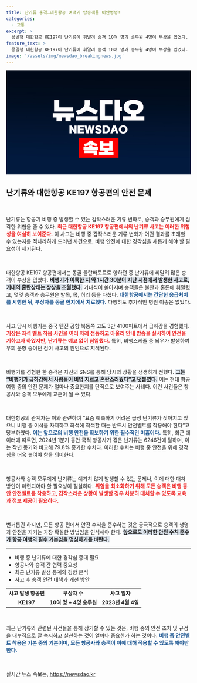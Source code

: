 ```yaml
---
title: 난기류 충격…대한항공 여객기 탑승객들 어안벙벙!
categories:
  - 교통
excerpt: >
  몽골행 대한항공 KE197이 난기류에 휘말려 승객 10여 명과 승무원 4명이 부상을 입었다. 이륙 1시간 30분 후 급하강 사고가 발생, 기내는 혼란에 빠졌다. 최근 급성 난기류 증가에 대한 경고가 필요하다!
feature_text: >
  몽골행 대한항공 KE197이 난기류에 휘말려 승객 10여 명과 승무원 4명이 부상을 입었다. 이륙 1시간 30분 후 급하강 사고가 발생, 기내는 혼란에 빠졌다. 최근 급성 난기류 증가에 대한 경고가 필요하다!
image: '/assets/img/newsdao_breakingnews.jpg'
---
```


<p><img src="/assets/img/newsdao_breakingnews.jpg" alt="ontimetimes 속보" /></p>

<h2 data-ke-size="size26">난기류와 대한항공 KE197 항공편의 안전 문제</h2>

<p data-ke-size="size16">&nbsp;</p>

<p>난기류는 항공기 비행 중 발생할 수 있는 갑작스러운 기류 변화로, 승객과 승무원에게 심각한 위협을 줄 수 있다. <b><span style="color: #ee2323;">최근 대한항공 KE197 항공편에서의 난기류 사고는 이러한 위험성을 여실히 보여준다.</span></b> 이 사고는 비행 중 갑작스러운 기류 변화가 어떤 결과를 초래할 수 있는지를 적나라하게 드러낸 사건으로, 비행 안전에 대한 경각심을 새롭게 해야 할 필요성이 제기된다.</p>

<p data-ke-size="size16">&nbsp;</p>

<p>대한항공 KE197 항공편에서는 몽골 울란바토르로 향하던 중 난기류에 휘말려 많은 승객이 부상을 입었다. <b><span style="background-color: #21538527;">비행기가 이륙한 지 약 1시간 30분이 지난 시점에서 발생한 사고로, 기내의 혼란상태는 상상을 초월했다.</span></b> 기내식이 쏟아지며 승객들은 불안과 혼돈에 휘말렸고, 몇몇 승객과 승무원은 발목, 목, 허리 등을 다쳤다. <b><span style="color: #1a5490;">대한항공에서는 간단한 응급처치를 시행한 뒤, 부상자를 몽골 현지에서 치료했다.</span></b> 다행히도 추가적인 병원 이송은 없었다.</p>

<p data-ke-size="size16">&nbsp;</p>

<p>사고 당시 비행기는 중국 톈진 공항 북동쪽 고도 3만 4100피트에서 급하강을 경험했다. <b><span style="color: #ee2323;">기장은 좌석 벨트 착용 사인을 여러 차례 점등하고 아울러 안내 방송을 실시하여 안전을 기하고자 하였지만, 난기류는 예고 없이 침입했다.</span></b> 특히, 비행스케줄 중 뇌우가 발생하여 우회 운항 중이던 점이 사고의 원인으로 지적된다.</p>

<p data-ke-size="size16">&nbsp;</p>

<p>비행기를 경험한 한 승객은 자신의 SNS를 통해 당시의 상황을 생생하게 전했다. <b><span style="background-color: #21538527;">그는 “비행기가 급하강해서 사람들이 비명 지르고 혼란스러웠다”고 덧붙였다.</span></b> 이는 현대 항공 여행 중의 안전 문제가 얼마나 중요한지를 단적으로 보여주는 사례다. 이런 사건들은 항공사와 승객 모두에게 교훈이 될 수 있다.</p>

<p data-ke-size="size16">&nbsp;</p>

<p>대한항공의 관계자는 이와 관련하여 “요즘 예측하기 어려운 급성 난기류가 잦아지고 있으니 비행 중 이석을 자제하고 좌석에 착석할 때는 반드시 안전벨트를 착용해야 한다”고 당부하였다. <b><span style="color: #1a5490;">이는 앞으로의 비행 안전을 확보하기 위한 필수적인 미흡이다.</span></b> 특히, 최근 데이터에 따르면, 2024년 1분기 동안 국적 항공사가 겪은 난기류는 6246건에 달하며, 이는 작년 동기와 비교해 79.8% 증가한 수치다. 이러한 수치는 비행 중 안전을 위해 경각심을 더욱 높여야 함을 의미한다.</p>

<p data-ke-size="size16">&nbsp;</p>

<p>항공사와 승객 모두에게 난기류는 예기치 않게 발생할 수 있는 문제나, 이에 대한 대처 방안이 마련되어야 할 필요성이 절실하다. <b><span style="color: #ee2323;">위험을 최소화하기 위해 모든 승객은 비행 동안 안전벨트를 착용하고, 갑작스러운 상황이 발생할 경우 차분히 대처할 수 있도록 교육과 정보 제공이 필요하다.</span></b> </p>

<p data-ke-size="size16">&nbsp;</p>

<p>번거롭긴 하지만, 모든 항공 편에서 안전 수칙을 준수하는 것은 궁극적으로 승객의 생명과 안전을 지키는 가장 확실한 방법임을 인식해야 한다. <b><span style="background-color: #21538527;">앞으로도 이러한 안전 수칙 준수가 항공 여행의 필수 기본임을 명심하기를 바란다.</span></b></p>

<hr>

<ul>
  <li>비행 중 난기류에 대한 경각심 증대 필요</li>
  <li>항공사와 승객 간 협력 중요성</li>
  <li>최근 난기류 발생 통계와 경향 분석</li>
  <li>사고 후 승객 안전 대책과 개선 방안</li>
</ul>

<table>
  <tr>
    <td style="text-align: center; height: 17px;"><b>사고 발생 항공편</b></td>
    <td style="text-align: center; height: 17px;"><b>부상자 수</b></td>
    <td style="text-align: center; height: 17px;"><b>사고 일자</b></td>
  </tr>
  <tr>
    <td style="text-align: center; height: 17px;"><b>KE197</b></td>
    <td style="text-align: center; height: 17px;"><b>10여 명 + 4명 승무원</b></td>
    <td style="text-align: center; height: 17px;"><b>2023년 4월 4일</b></td>
  </tr>
</table>

<p data-ke-size="size16">&nbsp;</p> 

<p>최근 난기류와 관련된 사건들을 통해 상기할 수 있는 것은, 비행 중의 안전 조치 및 규정을 내부적으로 잘 숙지하고 실천하는 것이 얼마나 중요한가 하는 것이다. <b><span style="color: #1a5490;">비행 중 안전벨트 착용은 기본 중의 기본이며, 모든 항공사와 승객이 이에 대해 적용할 수 있도록 해야만 한다.</span></b> </p>

<p data-ke-size="size16">&nbsp;</p>
실시간 뉴스 속보는, <a href="https://newsdao.kr" rel="dofollow">https://newsdao.kr</a>


